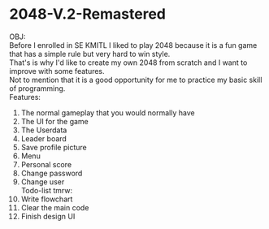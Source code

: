 # 2048-V.2-Remastered
OBJ:<br/>Before I enrolled in SE KMITL I liked to play 2048 because it is a fun game that has a simple rule but very hard to win style.<br/>
That's is why I'd like to create my own 2048 from scratch and I want to improve with some features.<br/>
Not to mention that it is a good opportunity for me to practice my basic skill of programming.<br/>
Features:<br/>
1. The normal gameplay that you would normally have<br/>
2. The UI for the game<br/>
3. The Userdata<br/>
4. Leader board<br/>
5. Save profile picture<br/>
6. Menu<br/>
7. Personal score<br/>
8. Change password<br/>
9. Change user<br/>Todo-list tmrw:<br/>
1. Write flowchart<br/>
2. Clear the main code<br/>
3. Finish design UI<br/>
